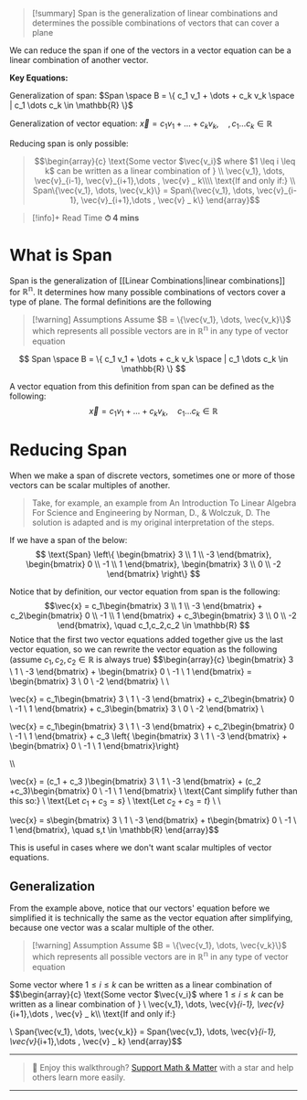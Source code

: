 
>[!summary]
Span is the generalization of linear combinations and determines the possible combinations of vectors that can cover a plane
>
We can reduce the span if one of the vectors in a vector equation can be a linear combination of another vector.
>
**Key Equations:**
>
Generalization of span:
$Span \space B =  \{ c_1 v_1 + \dots + c_k v_k \space | c_1 \dots c_k \in \mathbb{R} \}$
>
Generalization of vector equation:
$\vec{x} = c_1v_1+  \dots +c_kv_k, \quad ,c_1\dots c_k \in \mathbb{R}$
>
Reducing span is only possible:
>$$\begin{array}{c}
\text{Some vector $\vec{v_i}$ where   $1 \leq i \leq k$ can be written as a linear combination of } \\ 
\vec{v_1},  \dots, \vec{v}_{i-1}, \vec{v}_{i+1},\dots , \vec{v} _ k\\\\
\text{If and only if:}
\\
Span\{\vec{v_1}, \dots, \vec{v_k}\} = Span\{\vec{v_1},  \dots, \vec{v}_{i-1}, \vec{v}_{i+1},\dots , \vec{v} _ k\}
\end{array}$$

>[!info]+ Read Time
**⏱ 4 mins**
# What is Span 
Span is the generalization of [[Linear Combinations|linear combinations]] for $\mathbb{R^n}$. It determines how many possible combinations of vectors cover a type of plane. The formal definitions are the following

>[!warning] Assumptions
Assume $B = \{\vec{v_1}, \dots, \vec{v_k}\}$ which represents all possible vectors are in $\mathbb{R^n}$ in any type of vector equation

$$
Span \space B =  \{ c_1 v_1 + \dots + c_k v_k \space | c_1 \dots c_k \in \mathbb{R} \} 
$$

A vector equation from this definition from span can be defined as the following:
$$\vec{x} = c_1v_1+  \dots +c_kv_k, \quad c_1\dots c_k \in \mathbb{R} $$

# Reducing Span
When we make a span of discrete vectors, sometimes one or more of those vectors can be scalar multiples of another. 


> Take, for example, an example from An Introduction To Linear Algebra For Science and Engineering by Norman, D., & Wolczuk, D. The solution is adapted and is my original interpretation of the steps.

If we have a span of the below:
$$
\text{Span} \left\{
\begin{bmatrix}
3 \\ 1 \\ -3
\end{bmatrix},
\begin{bmatrix}
0 \\ -1 \\ 1
\end{bmatrix},
\begin{bmatrix}
3 \\ 0 \\ -2
\end{bmatrix}
\right\}
$$

Notice that by definition, our vector equation from span is the following:
$$\vec{x} = c_1\begin{bmatrix}
3 \\ 1 \\ -3
\end{bmatrix} + c_2\begin{bmatrix}
0 \\ -1 \\ 1
\end{bmatrix} + c_3\begin{bmatrix}
3 \\ 0 \\ -2
\end{bmatrix}, \quad c_1,c_2,c_2 \in \mathbb{R} $$
Notice that the first two vector equations added together give us the last vector equation, so we can rewrite the vector equation as the following (assume $c_1,c_2,c_2 \in \mathbb{R}$ is always true)
$$\begin{array}{c}
\begin{bmatrix}
3 \\ 1 \\ -3
\end{bmatrix} + \begin{bmatrix}
0 \\ -1 \\ 1
\end{bmatrix} = \begin{bmatrix}
3 \\ 0 \\ -2
\end{bmatrix} \\ \\

\vec{x} = c_1\begin{bmatrix}
3 \\ 1 \\ -3
\end{bmatrix} + c_2\begin{bmatrix}
0 \\ -1 \\ 1
\end{bmatrix} + c_3\begin{bmatrix}
3 \\ 0 \\ -2 
\end{bmatrix} \\ 

\vec{x} = c_1\begin{bmatrix}
3 \\ 1 \\ -3
\end{bmatrix} + c_2\begin{bmatrix}
0 \\ -1 \\ 1
\end{bmatrix} + c_3 \left\{ \begin{bmatrix}
3 \\ 1 \\ -3
\end{bmatrix} + \begin{bmatrix}
0 \\ -1 \\ 1
\end{bmatrix}\right\}

\\\\

\vec{x} = (c_1 + c_3 )\begin{bmatrix}
3 \\ 1 \\ -3
\end{bmatrix} + (c_2 +c_3)\begin{bmatrix}
0 \\ -1 \\ 1
\end{bmatrix}
\\ 
\text{Cant simplify futher than this so:} \\ 
\text{Let $c_1 + c_3 = s$} \\ 
\text{Let $c_2 + c_3 = t$} \\ \\

\vec{x} = s\begin{bmatrix}
3 \\ 1 \\ -3
\end{bmatrix} + t\begin{bmatrix}
0 \\ -1 \\ 1
\end{bmatrix}, \quad s,t \in \mathbb{R}
\end{array}$$

This is useful in cases where we don't want scalar multiples of vector equations.

## Generalization 
From the example above, notice that our vectors' equation before we simplified it is technically the same as the vector equation after simplifying, because one vector was a scalar multiple of the other.

>[!warning] Assumption
Assume $B = \{\vec{v_1}, \dots, \vec{v_k}\}$ which represents all possible vectors are in $\mathbb{R^n}$ in any type of vector equation

Some vector  where $1 \leq i \leq k$ can be written as a linear combination of
$$\begin{array}{c}
\text{Some vector $\vec{v_i}$ where   $1 \leq i \leq k$ can be written as a linear combination of } \\ 
\vec{v_1},  \dots, \vec{v}_{i-1}, \vec{v}_{i+1},\dots , \vec{v} _ k\\\\
\text{If and only if:}

\\
Span\{\vec{v_1}, \dots, \vec{v_k}\} = Span\{\vec{v_1},  \dots, \vec{v}_{i-1}, \vec{v}_{i+1},\dots , \vec{v} _ k\}
\end{array}$$


---

> 🧠 Enjoy this walkthrough? [Support Math & Matter](https://github.com/rajeevphysics/Obsidan-MathMatter) with a star and help others learn more easily.

---



